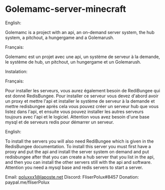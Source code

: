 # Golemamc-server-minecraft

English:

Golemamc is a project with an api, an on-demand server system, the hub system, a pitchout, a hungergame and a Golemarush.

Français:

Golemamc est un projet avec une api, un système de serveur à la demande, le système de hub, un pitchout, un hungergame et un Golemarush. 


Instalation:

Français:

Pour installer les serveurs, vous aurez également besoin de RediBungee qui est donné RedisBungee. Pour installer ce serveur vous devez d'abord avoir un proxy et mettre l'api et installer le système de serveur à la demande et mettre redisbungee après cela vous pouvez créer un serveur hub que vous listez dans l'api, et ensuite vous pouvez installer les autres serveurs toujours avec l'api et le logiciel. Attention vous avez besoin d'une base mysql et de serveurs redis pour démarrer un serveur. 

English:

To install the servers you will also need RediBungee which is given in the RedisBungee documentation. To install this server you must first have a proxy and put the api and install the server system on demand and put redisbungee after that you can create a hub server that you list in the api, and then you can install the other servers still with the api and software. Attention you need a mysql base and redis servers to start a server.

Email: poluxxx1@laposte.net
Discord: FliserPolux#8457
Donation: paypal.me/fliserPolux
